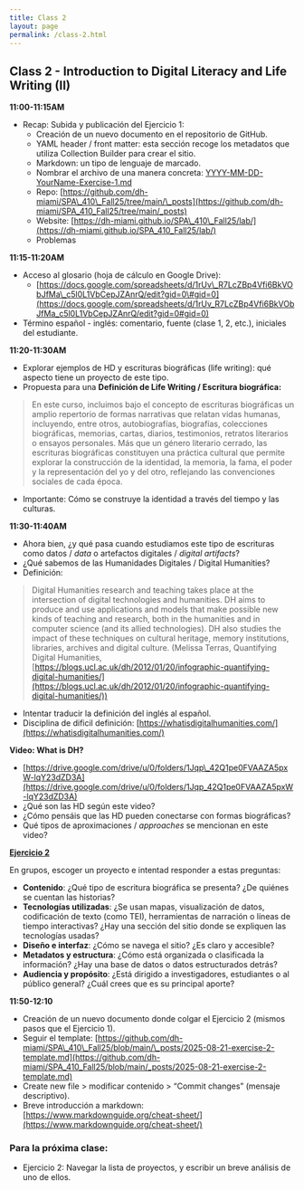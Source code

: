 ```yaml
---
title: Class 2
layout: page
permalink: /class-2.html
---
```


## Class 2 - Introduction to Digital Literacy and Life Writing (II)

**11:00-11:15AM**

* Recap: Subida y publicación del Ejercicio 1:      
    * Creación de un nuevo documento en el repositorio de GitHub.   
    * YAML header / front matter: esta sección recoge los metadatos que utiliza Collection Builder para crear el sitio.   
    * Markdown: un tipo de lenguaje de marcado.   
    * Nombrar el archivo de una manera concreta: [YYYY-MM-DD-YourName-Exercise-1.md](http://YYYY-MM-DD-YourName-Exercise-1.md)   
  * Repo: [https://github.com/dh-miami/SPA\_410\_Fall25/tree/main/\_posts](https://github.com/dh-miami/SPA_410_Fall25/tree/main/_posts)  
  * Website: [https://dh-miami.github.io/SPA\_410\_Fall25/lab/](https://dh-miami.github.io/SPA_410_Fall25/lab/)   
  * Problemas 

**11:15-11:20AM**

* Acceso al glosario (hoja de cálculo en Google Drive):   
  * [https://docs.google.com/spreadsheets/d/1rUv\_R7LcZBp4Vfi6BkVObJfMa\_c5l0L1VbCepJZAnrQ/edit?gid=0\#gid=0](https://docs.google.com/spreadsheets/d/1rUv_R7LcZBp4Vfi6BkVObJfMa_c5l0L1VbCepJZAnrQ/edit?gid=0#gid=0)   
* Término español - inglés: comentario, fuente (clase 1, 2, etc.), iniciales del estudiante. 

**11:20-11:30AM** 

* Explorar ejemplos de HD y escrituras biográficas (life writing): qué aspecto tiene un proyecto de este tipo.   
* Propuesta para una **Definición de Life Writing / Escritura biográfica:** 

> En este curso, incluimos bajo el concepto de escrituras biográficas un amplio repertorio de formas narrativas que relatan vidas humanas, incluyendo, entre otros, autobiografías, biografías, colecciones biográficas, memorias, cartas, diarios, testimonios, retratos literarios o ensayos personales. Más que un género literario cerrado, las escrituras biográficas constituyen una práctica cultural que permite explorar la construcción de la identidad, la memoria, la fama, el poder y la representación del yo y del otro, reflejando las convenciones sociales de cada época.

* Importante: Cómo se construye la identidad a través del tiempo y las culturas. 

**11:30-11:40AM**

* Ahora bien, ¿y qué pasa cuando estudiamos este tipo de escrituras como datos / *data* o artefactos digitales / *digital artifacts*?  
* ¿Qué sabemos de las Humanidades Digitales / Digital Humanities?    
* Definición:   

> Digital Humanities research and teaching takes place at the intersection of digital technologies and humanities. DH aims to produce and use applications and models that make possible new kinds of teaching and research, both in the humanities and in computer science (and its allied technologies). DH also studies the impact of these techniques on cultural heritage, memory institutions, libraries, archives and digital culture. (Melissa Terras, Quantifying Digital Humanities, [https://blogs.ucl.ac.uk/dh/2012/01/20/infographic-quantifying-digital-humanities/](https://blogs.ucl.ac.uk/dh/2012/01/20/infographic-quantifying-digital-humanities/))

* Intentar traducir la definición del inglés al español.   
* Disciplina de dificil definición: [https://whatisdigitalhumanities.com/](https://whatisdigitalhumanities.com/) 

**Video: What is DH?** 

* [https://drive.google.com/drive/u/0/folders/1Jqp\_42Q1pe0FVAAZA5pxW-lqY23dZD3A](https://drive.google.com/drive/u/0/folders/1Jqp_42Q1pe0FVAAZA5pxW-lqY23dZD3A)   
* ¿Qué son las HD según este video?   
* ¿Cómo pensáis que las HD pueden conectarse con formas biográficas?   
* Qué tipos de aproximaciones / *approaches* se mencionan en este video?


**[Ejercicio 2](https://dh-miami.github.io/SPA_410_Fall25/2025/08/18/exercise-2-instructions.html)**   


En grupos, escoger un proyecto e intentad responder a estas preguntas: 

* **Contenido**: ¿Qué tipo de escritura biográfica se presenta? ¿De quiénes se cuentan las historias?  
* **Tecnologías utilizadas**: ¿Se usan mapas, visualización de datos, codificación de texto (como TEI), herramientas de narración o líneas de tiempo interactivas? ¿Hay una sección del sitio donde se expliquen las tecnologías usadas?  
* **Diseño e interfaz**: ¿Cómo se navega el sitio? ¿Es claro y accesible?  
* **Metadatos y estructura**: ¿Cómo está organizada o clasificada la información? ¿Hay una base de datos o datos estructurados detrás?  
* **Audiencia y propósito**: ¿Está dirigido a investigadores, estudiantes o al público general? ¿Cuál crees que es su principal aporte?

**11:50-12:10** 

* Creación de un nuevo documento donde colgar el Ejercicio 2 (mismos pasos que el Ejercicio 1).  
* Seguir el template: [https://github.com/dh-miami/SPA\_410\_Fall25/blob/main/\_posts/2025-08-21-exercise-2-template.md](https://github.com/dh-miami/SPA_410_Fall25/blob/main/_posts/2025-08-21-exercise-2-template.md)   
* Create new file > modificar contenido > “Commit changes” (mensaje descriptivo).   
* Breve introducción a markdown: [https://www.markdownguide.org/cheat-sheet/](https://www.markdownguide.org/cheat-sheet/)


### Para la próxima clase: 

* Ejercicio 2: Navegar la lista  de proyectos, y escribir un breve análisis de uno de ellos. 
